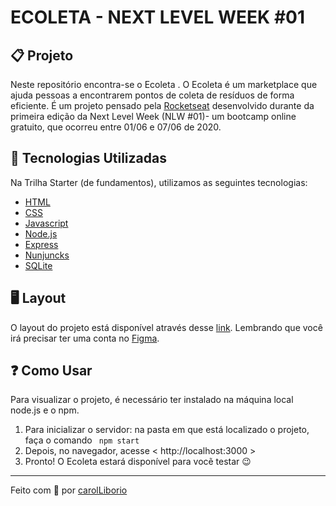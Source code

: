 # ECOLETA - NEXT LEVEL WEEK #01

## 📋   **Projeto**

  Neste repositório encontra-se o Ecoleta . 
  O Ecoleta é um marketplace que ajuda pessoas a encontrarem pontos de coleta de resíduos de forma eficiente.
  É um projeto pensado pela [Rocketseat](https://github.com/Rocketseat) desenvolvido durante da primeira edição da Next Level Week (NLW #01)- um bootcamp online gratuito, que ocorreu entre 01/06 e 07/06 de 2020. 
 

## 🧰   **Tecnologias Utilizadas**
   
   Na Trilha Starter (de fundamentos), utilizamos as seguintes tecnologias:
   * [HTML](https://www.w3schools.com/html/)
   * [CSS](https://www.w3schools.com/css/)
   * [Javascript](https://www.ecma-international.org/ecma-262/)
   * [Node.js](https://nodejs.org/en/)
   * [Express](https://expressjs.com/pt-br/)
   * [Nunjuncks](https://mozilla.github.io/nunjucks/)
   * [SQLite](https://www.sqlite.org/index.html)
   

## 🖥️   **Layout**
   
   O layout do projeto está disponível através desse [link](https://www.figma.com/file/Byw4X5etg8VCmezueyhzkC/Ecoleta-(Starter)?node-id=136%3A546). Lembrando que você irá precisar ter uma conta no [Figma](https://www.figma.com).
   
    
## ❓   **Como Usar**

  Para visualizar o projeto, é necessário ter instalado na máquina local node.js e o npm.
  1. Para inicializar o servidor: na pasta em que está localizado o projeto, faça o comando ` npm start`
  2. Depois, no navegador, acesse < http://localhost:3000 > 
  3. Pronto! O Ecoleta estará disponível para vocẽ testar  😉
   

   __________________________________________________________________________________________________________________
   Feito com 🥰  por  [carolLiborio](https://github.com/carolLiborio)
 
   
